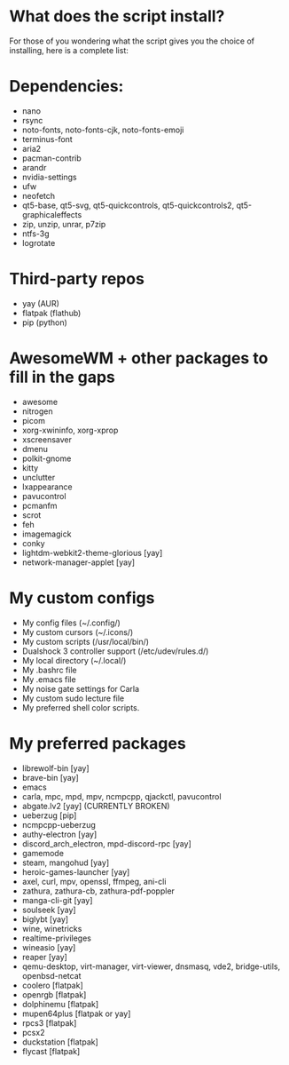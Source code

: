 # What does the script install?
For those of you wondering what the script gives you the choice of installing, here is a complete list:
# Dependencies:
- nano
- rsync
- noto-fonts, noto-fonts-cjk, noto-fonts-emoji
- terminus-font
- aria2
- pacman-contrib
- arandr
- nvidia-settings
- ufw
- neofetch
- qt5-base, qt5-svg, qt5-quickcontrols, qt5-quickcontrols2, qt5-graphicaleffects
- zip, unzip, unrar, p7zip
- ntfs-3g
- logrotate

# Third-party repos
- yay (AUR)
- flatpak (flathub)
- pip (python)

# AwesomeWM + other packages to fill in the gaps
- awesome
- nitrogen
- picom
- xorg-xwininfo, xorg-xprop
- xscreensaver
- dmenu
- polkit-gnome
- kitty
- unclutter
- lxappearance
- pavucontrol
- pcmanfm
- scrot
- feh
- imagemagick
- conky
- lightdm-webkit2-theme-glorious [yay]
- network-manager-applet [yay]

# My custom configs
- My config files (~/.config/)
- My custom cursors (~/.icons/)
- My custom scripts (/usr/local/bin/)
- Dualshock 3 controller support (/etc/udev/rules.d/)
- My local directory (~/.local/)
- My .bashrc file
- My .emacs file
- My noise gate settings for Carla
- My custom sudo lecture file
- My preferred shell color scripts.

# My preferred packages
- librewolf-bin [yay]
- brave-bin [yay]
- emacs
- carla, mpc, mpd, mpv, ncmpcpp, qjackctl, pavucontrol
- abgate.lv2 [yay] (CURRENTLY BROKEN)
- ueberzug [pip]
- ncmpcpp-ueberzug
- authy-electron [yay]
- discord_arch_electron, mpd-discord-rpc [yay]
- gamemode
- steam, mangohud [yay]
- heroic-games-launcher [yay]
- axel, curl, mpv, openssl, ffmpeg, ani-cli
- zathura, zathura-cb, zathura-pdf-poppler
- manga-cli-git [yay]
- soulseek [yay]
- biglybt [yay]
- wine, winetricks
- realtime-privileges
- wineasio [yay]
- reaper [yay]
- qemu-desktop, virt-manager, virt-viewer, dnsmasq, vde2, bridge-utils, openbsd-netcat
- coolero [flatpak]
- openrgb [flatpak]
- dolphinemu [flatpak]
- mupen64plus [flatpak or yay]
- rpcs3 [flatpak]
- pcsx2
- duckstation [flatpak]
- flycast [flatpak]
